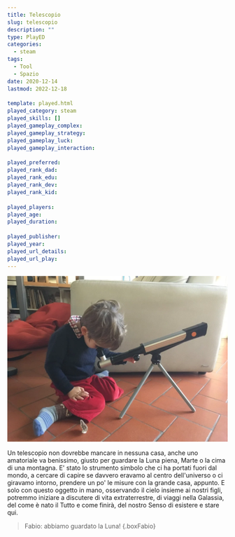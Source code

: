 ```yaml
---
title: Telescopio
slug: telescopio
description: ""
type: PlayED
categories:
  - steam
tags:
  - Tool
  - Spazio
date: 2020-12-14
lastmod: 2022-12-18

template: played.html
played_category: steam
played_skills: []
played_gameplay_complex:
played_gameplay_strategy:
played_gameplay_luck:
played_gameplay_interaction:

played_preferred:
played_rank_dad: 
played_rank_edu:
played_rank_dev:
played_rank_kid: 

played_players: 
played_age: 
played_duration: 

played_publisher: 
played_year: 
played_url_details: 
played_url_play: 
---
```


![](img/telescopio.webp)

Un telescopio non dovrebbe mancare in nessuna casa, anche uno amatoriale va benissimo, giusto per guardare la Luna piena, Marte o la cima di una montagna.
E' stato lo strumento simbolo che ci ha portati fuori dal mondo, a cercare di capire se davvero eravamo al centro dell'universo o ci giravamo intorno, prendere un po' le misure con la grande casa, appunto.
E solo con questo oggetto in mano, osservando il cielo insieme ai nostri figli, potremmo iniziare a discutere di vita extraterrestre, di viaggi nella Galassia, del come è nato il Tutto e come finirà, del nostro Senso di esistere e stare qui.

> Fabio: abbiamo guardato la Luna!
{.boxFabio}
